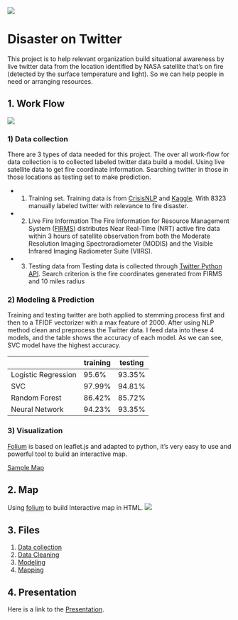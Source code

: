 **![](https://lh4.googleusercontent.com/TsiWZ9fTYm4njrqMhPpnUXMKydEXvIaV43kQ4yfQQw7Mezske9ckWToNmdu7zlRQkveaZhWCf17d_Yy2XAkZWSEim2MdZTCkGPFHTtbNwN7NLBQ8UhEAmgOe1qHNpZuSL7X5yDRDWFY)**
# Disaster on Twitter
This project is to help relevant organization build situational awareness by live twitter data from the location identified by NASA satellite that’s on fire (detected by the surface temperature and light). So we can help people in need or arranging resources.

## 1. Work Flow
**![](https://lh3.googleusercontent.com/ejvRIPyVai61MylL3oU8seMUXsMzbk3l1l7lRzPWtruURWkDOYYqve1H5U5hjpHjJiKRONRt9UVy8CC3EJTMVEaiQ9sfJqj_16cDxIVIiQ4JQqFqj_-h10BmCoMhs68eI80vaUikJEo)**
### 1) Data collection
There are 3 types of data needed for this project. The over all work-flow for data collection is to collected labeled twitter data build a model. Using live satellite data to get fire coordinate information. Searching twitter in those in those locations as testing set to make prediction.
- 1) Training set.
Training data is from [CrisisNLP](https://crisisnlp.qcri.org/) and [Kaggle](https://www.kaggle.com/). With 8323 manually labeled twitter with relevance to fire disaster.
- 2) Live Fire Information
The Fire Information for Resource Management System ([FIRMS](https://firms.modaps.eosdis.nasa.gov/)) distributes Near Real-Time (NRT) active fire data within 3 hours of satellite observation from both the Moderate Resolution Imaging Spectroradiometer (MODIS) and the Visible Infrared Imaging Radiometer Suite (VIIRS).
- 3) Testing data from
Testing data is collected through [Twitter Python API](https://python-twitter.readthedocs.io/en/latest/). Search criterion is the fire coordinates generated from FIRMS and 10 miles radius
### 2) Modeling & Prediction
Training and testing twitter are both applied to stemming process first and then to a TFIDF vectorizer with a max feature of 2000.  After using NLP method clean and preprocess the Twitter data. I feed data into these 4 models, and the table shows the accuracy of each model. As we can see, SVC model have the highest accuracy.

||training|testing|
|---|---|---|
|Logistic Regression|95.6%|93.35%|
|SVC|97.99%|94.81%|
|Random Forest|86.42%|85.72%|
|Neural Network|94.23%|93.35%|

### 3) Visualization
[Folium](https://python-visualization.github.io/folium/) is based on leaflet.js and adapted to python, it’s very easy to use and powerful tool to build an interactive map.

[Sample Map](./Maps/20191104map.html)
## 2. Map
Using [folium](https://python-visualization.github.io/folium/) to build Interactive map in HTML.
**![](https://lh5.googleusercontent.com/SElJ-o1nAcNBzivCn92oRmlcS2-PVHJRfw3Vjh87w2p0s3pa67BQOfiLzEvv0C6GmRO8k0a5WQbcThqiXCU_q3l0rVvXsGbZwGckGPDgo--x4r-lFeUcSidqedbQSQzEXC0NJQ-EdB0)**

## 3. Files

1. [Data collection](./Code/Data_collection.py)
2. [Data Cleaning](./Code/Cleaning.py)
3. [Modeling](./Code/Modeling.py)
4. [Mapping](/Code/Map.py)


## 4. Presentation
Here is a link to the [Presentation](https://docs.google.com/presentation/d/1BqGOjToTsxA7bS1ZYiku7zGGz6AGCvnpz2zphT1QKs8/edit?usp=sharing).
